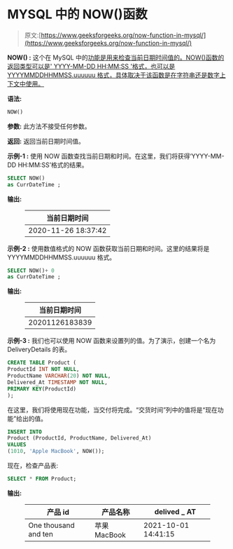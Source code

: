 # MYSQL 中的 NOW()函数

> 原文:[https://www.geeksforgeeks.org/now-function-in-mysql/](https://www.geeksforgeeks.org/now-function-in-mysql/)

**NOW() :**
这个在 MySQL 中的[功能是用来检查当前日期时间值的。NOW()函数的返回类型可以是' YYYY-MM-DD HH:MM:SS '格式，也可以是 YYYYMMDDHHMMSS.uuuuuu 格式，具体取决于该函数是在字符串还是数字上下文中使用。](https://www.geeksforgeeks.org/sql-functions-aggregate-scalar-functions/)

**语法:**

```sql
NOW()
```

**参数:**
此方法不接受任何参数。

**返回:**
返回当前日期时间值。

**示例-1 :**
使用 NOW 函数查找当前日期和时间。在这里，我们将获得‘YYYY-MM-DD HH:MM:SS’格式的结果。

```sql
SELECT NOW() 
as CurrDateTime ;
```

**输出:**

<figure class="table">

| 当前日期时间 |
| --- |
| 2020-11-26 18:37:42 |

</figure>

**示例-2 :**
使用数值格式的 NOW 函数获取当前日期和时间。这里的结果将是 YYYYMMDDHHMMSS.uuuuuu 格式。

```sql
SELECT NOW()+ 0 
as CurrDateTime ;
```

**输出:**

<figure class="table">

| 当前日期时间 |
| --- |
| 20201126183839 |

</figure>

**示例-3 :**
我们也可以使用 NOW 函数来设置列的值。为了演示，创建一个名为 DeliveryDetails 的表。

```sql
CREATE TABLE Product (
ProductId INT NOT NULL,
ProductName VARCHAR(20) NOT NULL,
Delivered_At TIMESTAMP NOT NULL,
PRIMARY KEY(ProductId)
);
```

在这里，我们将使用现在功能，当交付将完成。“交货时间”列中的值将是“现在功能”给出的值。

```sql
INSERT INTO  
Product (ProductId, ProductName, Delivered_At)
VALUES
(1010, 'Apple MacBook', NOW());
```

现在，检查产品表:

```sql
SELECT * FROM Product;
```

**输出:**

<figure class="table">

| 产品 id | 产品名称 | delived _ AT |
| --- | --- | --- |
| One thousand and ten | 苹果 MacBook | 2021-10-01 14:41:15 |

</figure>